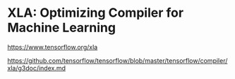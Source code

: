 # XLA: Optimizing Compiler for Machine Learning



https://www.tensorflow.org/xla

https://github.com/tensorflow/tensorflow/blob/master/tensorflow/compiler/xla/g3doc/index.md
